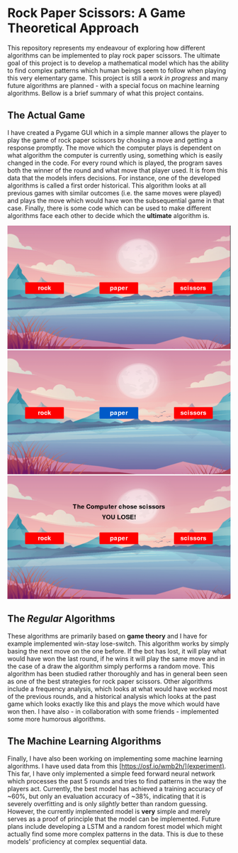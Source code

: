 # Rock Paper Scissors: A Game Theoretical Approach

This repository represents my endeavour of exploring how different algorithms can be implemented to play rock paper scissors. The ultimate goal of this project is to develop a mathematical model which has the ability to find complex patterns which human beings seem to follow when playing this very elementary game. This project is still a *work in progress* and many future algorithms are planned - with a special focus on machine learning algorithms. Bellow is a brief summary of what this project contains.

## The Actual Game

I have created a Pygame GUI which in a simple manner allows the player to play the game of rock paper scissors by chosing a move and getting a response promptly. The move which the computer plays is dependent on what algorithm the computer is currently using, something which is easily changed in the code. For every round which is played, the program saves both the winner of the round and what move that player used. It is from this data that the models infers decisions. For instance, one of the developed algorithms is called a first order historical. This algorithm looks at all previous games with similar outcomes (i.e. the same moves were played) and plays the move which would have won the subsequential game in that case. Finally, there is some code which can be used to make different algorithms face each other to decide which the **ultimate** algorithm is.

![Image](images/RPS_Screenshot1.png)  
![Image](images/RPS_Screenshot2.png)  
![Image](images/RPS_Screenshot3.png)  

## The *Regular* Algorithms

These algorithms are primarily based on **game theory** and I have for example implemented win-stay lose-switch. This algorithm works by simply basing the next move on the one before. If the bot has lost, it will play what would have won the last round, if he wins it will play the same move and in the case of a draw the algorithm simply performs a random move. This algorithm has been studied rather thoroughly and has in general been seen as one of the best strategies for rock paper scissors. Other algorithms include a frequency analysis, which looks at what would have worked most of the previous rounds, and a historical analysis which looks at the past game which looks exactly like this and plays the move which would have won then. I have also - in collaboration with some friends - implemented some more humorous algorithms.

## The Machine Learning Algorithms

Finally, I have also been working on implementing some machine learning algorithms. I have used data from this [https://osf.io/wmb2h/](experiment). This far, I have only implemented a simple feed forward neural network which processes the past 5 rounds and tries to find patterns in the way the players act. Currently, the best model has achieved a training accuracy of ~60%, but only an evaluation accuracy of ~38%, indicating that it is severely overfitting and is only *slightly* better than random guessing. However, the currently implemented model is **very** simple and merely serves as a proof of principle that the model can be implemented. Future plans include developing a LSTM and a random forest model which might actually find some more complex patterns in the data. This is due to these models' proficiency at complex sequential data.
